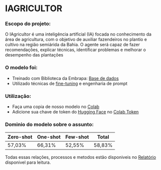 # IAGRICULTOR

### Escopo do projeto:

<dl>
  <dt> O IAgricultor é uma inteligência artificial (IA) focada no conhecimento da área de agricultura, com o objetivo de auxiliar fazendeiros no plantio e cultivo na região semiárida da Bahia. O agente será capaz de fazer recomendações, explicar técnicas, identificar problemas e melhorar o desempenho das plantações</dt>
</dl>

### O modelo foi:

- Treinado com Biblioteca da Embrapa: [Base de dados](hhttps://github.com/c13neto/IAGRICULTOR/blob/main/base_de_dados.pdf)
- Utilizado técnicas de [fine-tuning](https://github.com/c13neto/IAGRICULTOR/blob/main/fine_tuning.csv) e engenharia de prompt

### Utilização:

- Faça uma copia de nosso modelo no [Colab](https://colab.research.google.com/drive/1OriBWhNBr31BZDwA1JTdAhXFtydv9Yjv?usp=sharing)
- Adicione sua chave de token do [Hugging Face](https://huggingface.co/docs/hub/security-tokens) no [Colab Token](https://medium.com/@parthdasawant/how-to-use-secrets-in-google-colab-450c38e3ec75)

### Dominio do modelo sobre o assunto:

| Zero-shot | One-shot | Few-shot | Total  |
| --------- | -------- | -------- | ------ |
| 57,03%    | 66,31%   | 52,55%   | 58,83% |

Todas essas relações, processos e metodos estão disponiveis no [Relatório](https://docs.google.com/document/d/18wnt_FDwIP3PYce3bGL1IeU32y-0IdIrfY5-gVB6GOg/edit?usp=sharing) disponivel para leitura.
